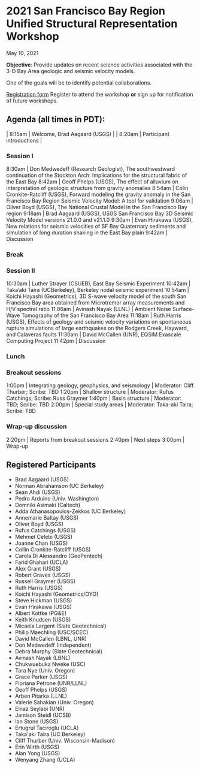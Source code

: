 # 2021 San Francisco Bay Region Unified Structural Representation Workshop

May 10, 2021

**Objective**: Provide updates on recent science activities associated
with the 3-D Bay Area geologic and seismic velocity models.

One of the goals will be to identify potential collaborations.

[Registration form](https://forms.office.com/Pages/ResponsePage.aspx?id=urWTBhhLe02TQfMvQApUlJ7tnuKbWLpOqv1ZgDmHxJVURFJDTzlWRUEyVFpYSjZIVFA5SFY1OVUxUS4u)
Register to attend the workshop **or** sign up for notification of
future workshops.


## Agenda (all times in PDT):

| 8:15am | Welcome, Brad Aagaard (USGS) |
| 8:20am | Participant introductions |

### Session I

8:30am | Don Medwedeff (Research Geologist), The southwestward continuation of the Stockton Arch: Implications for the structural fabric of the East Bay
8:42am | Geoff Phelps (USGS), The effect of alluvium on interpretation of geologic structure from gravity anomalies
8:54am | Colin Cronkite-Ratcliff (USGS), Forward modeling the gravity anomaly in the San Francisco Bay Region Seismic Velocity Model: A tool for validation
9:06am | Oliver Boyd (USGS), The National Crustal Model in the San Francisco Bay region
9:18am | Brad Aagaard (USGS), USGS San Francisco Bay 3D Seismic Velocity Model versions 21.0.0 and v21.1.0
9:30am | Evan Hirakawa (USGS), New relations for seismic velocities of SF Bay Quaternary sediments and simulation of long duration shaking in the East Bay plain
9:42am | Discussion

### Break

### Session II

10:30am | Luther Strayer (CSUEB), East Bay Seismic Experiment
10:42am | Taka’aki Taira (UCBerkeley), Berkeley nodal seismic experiment
10:54am | Koichi Hayashi (Geometrics), 3D S-wave velocity model of the south San Francisco Bay area obtained from Microtremor array measurements and H/V spectral ratio
11:06am | Avinash Nayak (LLNL) | Ambient Noise Surface-Wave Tomography of the San Francisco Bay Area
11:18am | Ruth Harris (USGS), Effects of geology and seismic velocity variations on spontaneous rupture simulations of large earthquakes on the Rodgers Creek, Hayward, and Calaveras faults
11:30am | David McCallen (UNR), EQSIM Exascale Computing Project
11:42pm | Discussion

### Lunch

### Breakout sessions

1:00pm | Integrating geology, geophysics, and seismology | Moderator:
Cliff Thurber; Scribe: TBD
1:20pm | Shallow structure | Moderator: Rufus Catchings; Scribe: Russ Graymer
1:40pm | Basin structure | Moderator: TBD; Scribe: TBD
2:00pm | Special study areas | Moderator: Taka-aki Taira; Scribe: TBD

### Wrap-up discussion

2:20pm | Reports from breakout sessions
2:40pm | Next steps
3:00pm | Wrap-up


## Registered Participants

* Brad Aagaard (USGS)
* Norman Abrahamson	(UC Berkeley)
* Sean Ahdi (USGS)
* Pedro Arduino (Univ. Washington)
* Domniki Asimaki (Caltech)
* Adda Athanasopoulos-Zekkos (UC Berkeley)
* Annemarie Baltay (USGS)
* Oliver Boyd (USGS)
* Rufus Catchings (USGS)
* Mehmet Celebi (USGS)
* Joanne Chan (USGS)
* Collin Cronkite-Ratcliff (USGS)
* Carola Di Alessandro (GeoPentech)
* Farid Ghahari (UCLA)
* Alex Grant (USGS)
* Robert Graves (USGS)
* Russell Graymer (USGS)
* Ruth Harris (USGS)
* Koichi Hayashi (Geometrics/OYO)
* Steve Hickman (USGS)
* Evan Hirakawa (USGS)
* Albert Kottke (PG&E)
* Keith Knudsen (USGS)
* Micaela Largent (Slate Geotechnical)
* Philip Maechling (USC/SCEC)
* David McCallen (LBNL, UNR)
* Don Medwedeff (Independent)
* Debra Murphy (Slate Geotechnical)
* Avinash Nayak (LBNL)
* Chukwuebuka Nweke (USC)
* Tara Nye (Univ. Oregon)
* Grace Parker (USGS)
* Floriana Petrone (UNR/LLNL)
* Geoff Phelps (USGS)
* Arben Pitarka (LLNL)
* Valerie Sahakian (Univ. Oregon)
* Elnaz Seylabi (UNR)
* Jamison Steidl (UCSB)
* Ian Stone (USGS)
* Ertugrul Taciroglu (UCLA)
* Taka'aki Taira (UC Berkeley)
* Cliff Thurber (Univ. Wisconsin-Madison)
* Erin Wirth (USGS)
* Alan Yong (USGS)
* Wenyang Zhang (UCLA)
